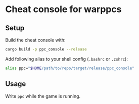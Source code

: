 # Cheat console for warppcs

## Setup

Build the cheat console with:

```bash
cargo build -p ppc_console --release
```

Add following alias to your shell config (`.bashrc` or `.zshrc`):

```bash
alias ppc="$HOME/path/to/repo/target/release/ppc_console"
```

## Usage

Write `ppc` while the game is running.

